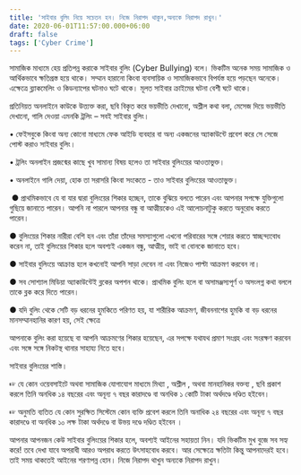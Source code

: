 ```yaml
---
title: 'সাইবার বুলিং নিয়ে সচেতন হন। নিজে নিরাপদ থাকুন,অন্যকে নিরাপদ রাখুন।'
date: 2020-06-01T11:57:00.000+06:00
draft: false
tags: ['Cyber Crime']
---
```


সামাজিক মাধ্যমে হেয় প্রতিপন্ন করাকে সাইবার বুলিং (Cyber Bullying) বলে। ভিকটিম অনেক সময় সামাজিক ও আর্থিকভাবে ক্ষতিগ্রস্ত হয়ে থাকে। সম্মান হারানো কিংবা ব্যবসায়িক ও সামাজিকভাবে বিপর্যস্ত হয়ে পড়ছেন অনেকে। এক্ষেত্রে ব্ল্যাকমেলিং ও কিডন্যাপের ঘটনাও ঘটে থাকে। মূলত সাইবার ক্রাইমের ঘটনা বেশী ঘটে থাকে।

  

প্রতিনিয়ত অনলাইনে কাউকে উত্ত্যক্ত করা, ছবি বিকৃত করে ভয়ভীতি দেখানো, অশ্লীল কথা বলা, মেসেজ দিয়ে ভয়ভীতি দেখানো, গালি দেওয়া এমনকি ট্রলিং – সবই সাইবার বুলিং। 

  

• ফেইসবুকে কিংবা অন্য কোনো মাধ্যমে ফেক আইডি ব্যবহার বা অন্য একজনের অ্যাকাউন্টে প্রবেশ করে সে সেজে পোস্ট করাও সাইবার বুলিং।

• ট্রলিং অনলাইন প্রজন্মের কাছে খুব সামান্য বিষয় হলেও তা সাইবার বুলিংয়ের আওতাভুক্ত।

• অনলাইনে গালি দেয়া, হোক তা সরাসরি কিংবা সংকেতে - তাও সাইবার বুলিংয়ের আওতাভুক্ত। 

  

 ● প্রাথমিকভাবে যে বা যার দ্বারা বুলিংয়ের শিকার হচ্ছেন, তাকে বুঝিয়ে বলতে পারেন এবং আপনার সপক্ষে যুক্তিগুলো গুছিয়ে জানাতে পারেন। আপনি না পারলে আপনার বন্ধু বা আত্মীয়কেও এই আলোচনাটুকু করতে অনুরোধ করতে পারেন।

● বুলিংয়ের শিকার নারীরা বেশি হন এবং তাঁরা তাঁদের সমস্যাগুলো এখনো পরিবারের সঙ্গে শেয়ার করতে স্বাচ্ছন্দ্যবোধ করেন না, তাই বুলিংয়ের শিকার হলে অবশ্যই একজন বন্ধু, আত্মীয়, ভাই বা বোনকে জানাতে হবে।

● সাইবার বুলিংয়ে আক্রান্ত হলে কখনোই আপনি সাড়া দেবেন না এবং নিজেও পাল্টা আক্রমণ করবেন না। 

● সব সোশ্যাল মিডিয়া অ্যাকাউন্টেই ব্লকের অপশন থাকে। প্রাথমিক বুলিং হলে বা অসামঞ্জস্যপূর্ণ ও অসংলগ্ন কথা বললে তাকে ব্লক করে দিতে পারেন।

● যদি বুলিং থেকে সেটি বড় ধরনের হুমকিতে পরিণত হয়, যা শারীরিক আক্রমণ, জীবননাশের হুমকি বা বড় ধরনের মানসম্মানহানির কারণ হয়, সেই ক্ষেত্রে 

আপনাকে বুলিং করা হয়েছে বা আপনি আক্রমণের শিকার হয়েছেন, এর সপক্ষে যথাযথ প্রমাণ সংগ্রহ এবং সংরক্ষণ করবেন এবং সঙ্গে সঙ্গে নিকটস্থ থানার সাহায্য নিতে হবে।

  

সাইবার বুলিংয়ের শাস্তি। 

  

☞ যে কোন ওয়েবসাইটে অথবা সামাজিক যোগাযোগ মাধ্যমে মিথ্যা , অশ্লীল , অথবা মানহানিকর বক্তব্য , ছবি প্রকাশ করলে তিনি অনধিক ১৪ বছরের এবং অনূন্য ৭ বছর কারাদণ্ডে বা অনধিক ১ কোটি টাকা অর্থদণ্ডে দণ্ডিত হইবেন। 

☞ অনুমতি ব্যতিত যে কোন সুরক্ষিত সিস্টেমে কোন ব্যক্তি প্রবেশ করলে তিনি অনাধিক ২৪ বছরের এবং অনূন্য ৭ বছর কারাদণ্ডে বা অনধিক ১০ লক্ষ টাকা অর্থদণ্ডে বা উভয় দণ্ডে দণ্ডিত হইবেন ।

  

আপনার আপনজন কেউ সাইবার বুলিংয়ের শিকার হলে, অবশ্যই আইনের সহায়তা নিন। যদি ভিকটিম মুখ বুজে সব সহ্য করে! তবে দেখা যাবে অপরাধী আরও অপরাধ করতে উৎসাহবোধ করবে। আর সেক্ষেত্রে ক্ষতিটা কিন্তু আপনাদেরই হবে। তাই সময় থাকতেই আইনের শরণাপন্ন হোন। নিজে নিরাপদ থাখুন অন্যকে নিরাপদ রাখুন।